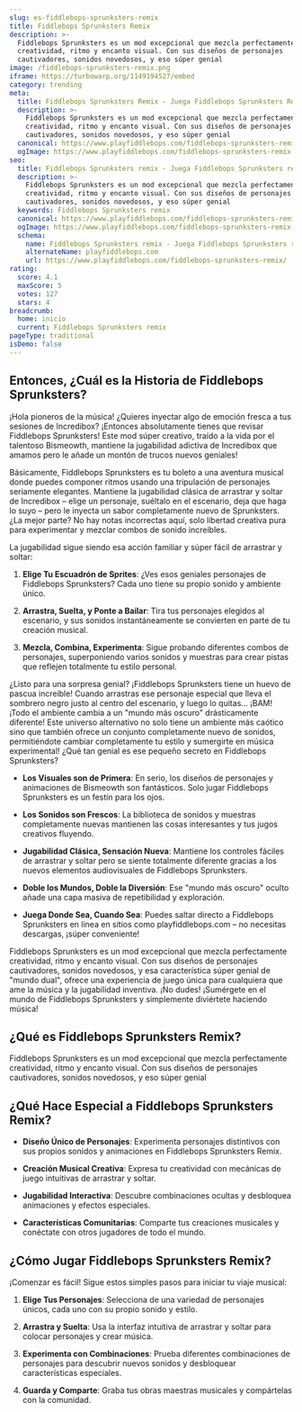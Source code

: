```yaml
---
slug: es-fiddlebops-sprunksters-remix
title: Fiddlebops Sprunksters Remix
description: >-
  Fiddlebops Sprunksters es un mod excepcional que mezcla perfectamente
  creatividad, ritmo y encanto visual. Con sus diseños de personajes
  cautivadores, sonidos novedosos, y eso súper genial
image: /fiddlebops-sprunksters-remix.png
iframe: https://turbowarp.org/1149194527/embed
category: trending
meta:
  title: Fiddlebops Sprunksters Remix - Juega Fiddlebops Sprunksters Remix Online
  description: >-
    Fiddlebops Sprunksters es un mod excepcional que mezcla perfectamente
    creatividad, ritmo y encanto visual. Con sus diseños de personajes
    cautivadores, sonidos novedosos, y eso súper genial
  canonical: https://www.playfiddlebops.com/fiddlebops-sprunksters-remix/
  ogImage: https://www.playfiddlebops.com/fiddlebops-sprunksters-remix.png
seo:
  title: Fiddlebops Sprunksters remix - Juega Fiddlebops Sprunksters remix Online
  description: >-
    Fiddlebops Sprunksters es un mod excepcional que mezcla perfectamente
    creatividad, ritmo y encanto visual. Con sus diseños de personajes
    cautivadores, sonidos novedosos, y eso súper genial
  keywords: Fiddlebops Sprunksters remix
  canonical: https://www.playfiddlebops.com/fiddlebops-sprunksters-remix/
  ogImage: https://www.playfiddlebops.com/fiddlebops-sprunksters-remix.png
  schema:
    name: Fiddlebops Sprunksters remix - Juega Fiddlebops Sprunksters remix Online
    alternateName: playfiddlebops.com
    url: https://www.playfiddlebops.com/fiddlebops-sprunksters-remix/
rating:
  score: 4.1
  maxScore: 5
  votes: 127
  stars: 4
breadcrumb:
  home: inicio
  current: Fiddlebops Sprunksters remix
pageType: traditional
isDemo: false
---
```


## Entonces, ¿Cuál es la Historia de Fiddlebops Sprunksters?

¡Hola pioneros de la música! ¿Quieres inyectar algo de emoción fresca a tus sesiones de Incredibox? ¡Entonces absolutamente tienes que revisar Fiddlebops Sprunksters! Este mod súper creativo, traído a la vida por el talentoso Bismeowth, mantiene la jugabilidad adictiva de Incredibox que amamos pero le añade un montón de trucos nuevos geniales!

Básicamente, Fiddlebops Sprunksters es tu boleto a una aventura musical donde puedes componer ritmos usando una tripulación de personajes seriamente elegantes. Mantiene la jugabilidad clásica de arrastrar y soltar de Incredibox – elige un personaje, suéltalo en el escenario, deja que haga lo suyo – pero le inyecta un sabor completamente nuevo de Sprunksters. ¿La mejor parte? No hay notas incorrectas aquí, solo libertad creativa pura para experimentar y mezclar combos de sonido increíbles.

La jugabilidad sigue siendo esa acción familiar y súper fácil de arrastrar y soltar:

1. **Elige Tu Escuadrón de Sprites**: ¿Ves esos geniales personajes de Fiddlebops Sprunksters? Cada uno tiene su propio sonido y ambiente único.

1. **Arrastra, Suelta, y Ponte a Bailar**: Tira tus personajes elegidos al escenario, y sus sonidos instantáneamente se convierten en parte de tu creación musical.

1. **Mezcla, Combina, Experimenta**: Sigue probando diferentes combos de personajes, superponiendo varios sonidos y muestras para crear pistas que reflejen totalmente tu estilo personal.

¿Listo para una sorpresa genial? ¡Fiddlebops Sprunksters tiene un huevo de pascua increíble! Cuando arrastras ese personaje especial que lleva el sombrero negro justo al centro del escenario, y luego lo quitas... ¡BAM! ¡Todo el ambiente cambia a un "mundo más oscuro" drásticamente diferente! Este universo alternativo no solo tiene un ambiente más caótico sino que también ofrece un conjunto completamente nuevo de sonidos, permitiéndote cambiar completamente tu estilo y sumergirte en música experimental! ¿Qué tan genial es ese pequeño secreto en Fiddlebops Sprunksters?

- **Los Visuales son de Primera**: En serio, los diseños de personajes y animaciones de Bismeowth son fantásticos. Solo jugar Fiddlebops Sprunksters es un festín para los ojos.

- **Los Sonidos son Frescos**: La biblioteca de sonidos y muestras completamente nuevas mantienen las cosas interesantes y tus jugos creativos fluyendo.

- **Jugabilidad Clásica, Sensación Nueva**: Mantiene los controles fáciles de arrastrar y soltar pero se siente totalmente diferente gracias a los nuevos elementos audiovisuales de Fiddlebops Sprunksters.

- **Doble los Mundos, Doble la Diversión**: Ese "mundo más oscuro" oculto añade una capa masiva de repetibilidad y exploración.

- **Juega Donde Sea, Cuando Sea**: Puedes saltar directo a Fiddlebops Sprunksters en línea en sitios como playfiddlebops.com – no necesitas descargas, ¡súper conveniente!

Fiddlebops Sprunksters es un mod excepcional que mezcla perfectamente creatividad, ritmo y encanto visual. Con sus diseños de personajes cautivadores, sonidos novedosos, y esa característica súper genial de "mundo dual", ofrece una experiencia de juego única para cualquiera que ame la música y la jugabilidad inventiva. ¡No dudes! ¡Sumérgete en el mundo de Fiddlebops Sprunksters y simplemente diviértete haciendo música!

## ¿Qué es Fiddlebops Sprunksters Remix?

Fiddlebops Sprunksters es un mod excepcional que mezcla perfectamente creatividad, ritmo y encanto visual. Con sus diseños de personajes cautivadores, sonidos novedosos, y eso súper genial

## ¿Qué Hace Especial a Fiddlebops Sprunksters Remix?

- **Diseño Único de Personajes**: Experimenta personajes distintivos con sus propios sonidos y animaciones en Fiddlebops Sprunksters Remix.

- **Creación Musical Creativa**: Expresa tu creatividad con mecánicas de juego intuitivas de arrastrar y soltar.

- **Jugabilidad Interactiva**: Descubre combinaciones ocultas y desbloquea animaciones y efectos especiales.

- **Características Comunitarias**: Comparte tus creaciones musicales y conéctate con otros jugadores de todo el mundo.

## ¿Cómo Jugar Fiddlebops Sprunksters Remix?

¡Comenzar es fácil! Sigue estos simples pasos para iniciar tu viaje musical:

1. **Elige Tus Personajes**: Selecciona de una variedad de personajes únicos, cada uno con su propio sonido y estilo.

1. **Arrastra y Suelta**: Usa la interfaz intuitiva de arrastrar y soltar para colocar personajes y crear música.

1. **Experimenta con Combinaciones**: Prueba diferentes combinaciones de personajes para descubrir nuevos sonidos y desbloquear características especiales.

1. **Guarda y Comparte**: Graba tus obras maestras musicales y compártelas con la comunidad.